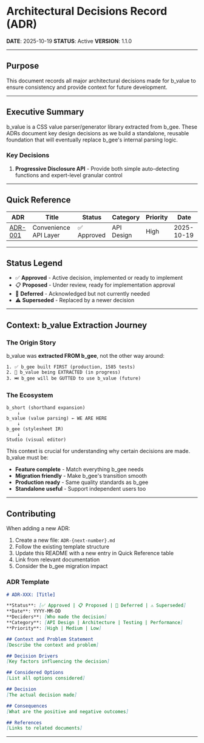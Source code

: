 # Architectural Decisions Record (ADR)

**DATE**: 2025-10-19
**STATUS**: Active
**VERSION**: 1.1.0

---

## Purpose

This document records all major architectural decisions made for b_value to ensure consistency and provide context for future development.

---

## Executive Summary

b_value is a CSS value parser/generator library extracted from b_gee. These ADRs document key design decisions as we build a standalone, reusable foundation that will eventually replace b_gee's internal parsing logic.

### Key Decisions

1. **Progressive Disclosure API** - Provide both simple auto-detecting functions and expert-level granular control

---

## Quick Reference

| ADR | Title | Status | Category | Priority | Date |
|-----|-------|--------|----------|----------|------|
| [ADR-001](./ADR-001-convenience-api.md) | Convenience API Layer | ✅ Approved | API Design | High | 2025-10-19 |

---

## Status Legend

- ✅ **Approved** - Active decision, implemented or ready to implement
- 📋 **Proposed** - Under review, ready for implementation approval
- 🔮 **Deferred** - Acknowledged but not currently needed
- ⚠️ **Superseded** - Replaced by a newer decision

---

## Context: b_value Extraction Journey

### The Origin Story

b_value was **extracted FROM b_gee**, not the other way around:

```
1. ✅ b_gee built FIRST (production, 1585 tests)
2. 🔄 b_value being EXTRACTED (in progress)
3. ⏭️ b_gee will be GUTTED to use b_value (future)
```

### The Ecosystem

```
b_short (shorthand expansion)
    ↓
b_value (value parsing) ← WE ARE HERE
    ↓
b_gee (stylesheet IR)
    ↓
Studio (visual editor)
```

This context is crucial for understanding why certain decisions are made. b_value must be:
- **Feature complete** - Match everything b_gee needs
- **Migration friendly** - Make b_gee's transition smooth
- **Production ready** - Same quality standards as b_gee
- **Standalone useful** - Support independent users too

---

## Contributing

When adding a new ADR:

1. Create a new file: `ADR-{next-number}.md`
2. Follow the existing template structure
3. Update this README with a new entry in Quick Reference table
4. Link from relevant documentation
5. Consider the b_gee migration impact

### ADR Template

```markdown
# ADR-XXX: [Title]

**Status**: [✅ Approved | 📋 Proposed | 🔮 Deferred | ⚠️ Superseded]
**Date**: YYYY-MM-DD
**Deciders**: [Who made the decision]
**Category**: [API Design | Architecture | Testing | Performance]
**Priority**: [High | Medium | Low]

## Context and Problem Statement
[Describe the context and problem]

## Decision Drivers
[Key factors influencing the decision]

## Considered Options
[List all options considered]

## Decision
[The actual decision made]

## Consequences
[What are the positive and negative outcomes]

## References
[Links to related documents]
```

---
